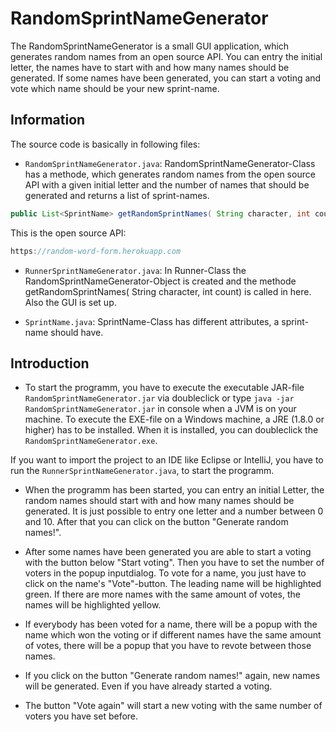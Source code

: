 # RandomSprintNameGenerator #

The RandomSprintNameGenerator is a small GUI application, which generates random names from an open source API. 
You can entry the initial letter, the names have to start with and how many names should be generated. 
If some names have been generated, you can start a voting and vote which name should be your new sprint-name.


## Information ##

The source code is basically in following files:
* `RandomSprintNameGenerator.java`: RandomSprintNameGenerator-Class has a methode, which generates random names from
the open source API with a given initial letter and the number of names that should be generated and returns a list of sprint-names.

```java
public List<SprintName> getRandomSprintNames( String character, int count)
```

This is the open source API:

```java
https://random-word-form.herokuapp.com
```

* `RunnerSprintNameGenerator.java`: In Runner-Class the RandomSprintNameGenerator-Object is created and the methode getRandomSprintNames( String character, int count) is called in here. Also the GUI is set up.

* `SprintName.java`: SprintName-Class has different attributes, a sprint-name should have.


## Introduction ##

* To start the programm, you have to execute the executable JAR-file `RandomSprintNameGenerator.jar` via doubleclick
or type `java -jar RandomSprintNameGenerator.jar` in console when a JVM is on your machine. To execute the EXE-file
on a Windows machine, a JRE (1.8.0 or higher) has to be installed. When it is installed, you can doubleclick the `RandomSprintNameGenerator.exe`.

If you want to import the project to an IDE like Eclipse or IntelliJ, you have to run the `RunnerSprintNameGenerator.java`, to start the programm.

* When the programm has been started, you can entry an initial Letter, the random names should start with and how many
names should be generated. It is just possible to entry one letter and a number between 0 and 10. After that you can 
click on the button "Generate random names!".

* After some names have been generated you are able to start a voting with the button below "Start voting". 
Then you have to set the number of voters in the popup inputdialog. To vote for a name, you just have to click on the
name's "Vote"-button. The leading name will be highlighted green. If there are more names with the same amount of votes,
the names will be highlighted yellow.

* If everybody has been voted for a name, there will be a popup with the name which won the voting or if different
names have the same amount of votes, there will be a popup that you have to revote between those names.

* If you click on the button "Generate random names!" again, new names will be generated. Even if you have already started a voting. 

* The button "Vote again" will start a new voting with the same number of voters you have set before.
